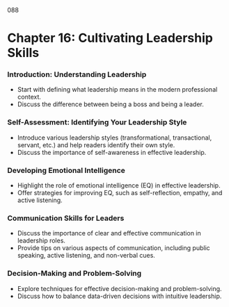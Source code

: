 088

# **Chapter 16: Cultivating Leadership Skills**

### **Introduction: Understanding Leadership**

- Start with defining what leadership means in the modern professional context.
- Discuss the difference between being a boss and being a leader.

### **Self-Assessment: Identifying Your Leadership Style**

- Introduce various leadership styles (transformational, transactional, servant, etc.) and help readers 
identify their own style.
- Discuss the importance of self-awareness in effective leadership.

### **Developing Emotional Intelligence**

- Highlight the role of emotional intelligence (EQ) in effective leadership.
- Offer strategies for improving EQ, such as self-reflection, empathy, and active listening.

### **Communication Skills for Leaders**

- Discuss the importance of clear and effective communication in leadership roles.
- Provide tips on various aspects of communication, including public speaking, active listening, and non-verbal cues.

### **Decision-Making and Problem-Solving**

- Explore techniques for effective decision-making and problem-solving.
- Discuss how to balance data-driven decisions with intuitive leadership.